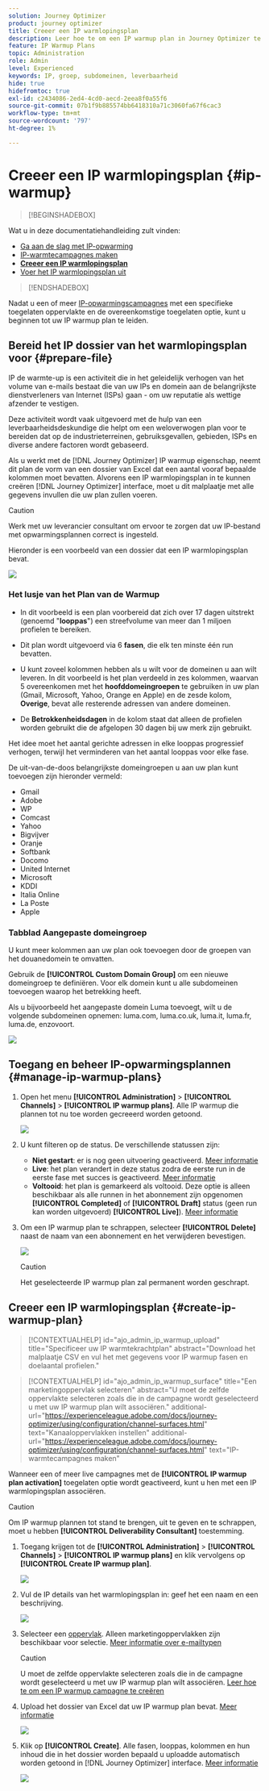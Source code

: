 ```yaml
---
solution: Journey Optimizer
product: journey optimizer
title: Creeer een IP warmlopingsplan
description: Leer hoe te om een IP warmup plan in Journey Optimizer te creëren
feature: IP Warmup Plans
topic: Administration
role: Admin
level: Experienced
keywords: IP, groep, subdomeinen, leverbaarheid
hide: true
hidefromtoc: true
exl-id: c2434086-2ed4-4cd0-aecd-2eea8f0a55f6
source-git-commit: 07b1f9b885574bb6418310a71c3060fa67f6cac3
workflow-type: tm+mt
source-wordcount: '797'
ht-degree: 1%

---
```


# Creeer een IP warmlopingsplan {#ip-warmup}

>[!BEGINSHADEBOX]

Wat u in deze documentatiehandleiding zult vinden:

* [Ga aan de slag met IP-opwarming](ip-warmup-gs.md)
* [IP-warmtecampagnes maken](ip-warmup-campaign.md)
* **[Creeer een IP warmlopingsplan](ip-warmup-plan.md)**
* [Voer het IP warmlopingsplan uit](ip-warmup-execution.md)

>[!ENDSHADEBOX]

Nadat u een of meer [IP-opwarmingscampagnes](ip-warmup-campaign.md) met een specifieke toegelaten oppervlakte en de overeenkomstige toegelaten optie, kunt u beginnen tot uw IP warmup plan te leiden.

## Bereid het IP dossier van het warmlopingsplan voor {#prepare-file}

IP de warmte-up is een activiteit die in het geleidelijk verhogen van het volume van e-mails bestaat die van uw IPs en domein aan de belangrijkste dienstverleners van Internet (ISPs) gaan - om uw reputatie als wettige afzender te vestigen.

Deze activiteit wordt vaak uitgevoerd met de hulp van een leverbaarheidsdeskundige die helpt om een weloverwogen plan voor te bereiden dat op de industrieterreinen, gebruiksgevallen, gebieden, ISPs en diverse andere factoren wordt gebaseerd.

Als u werkt met de [!DNL Journey Optimizer] IP warmup eigenschap, neemt dit plan de vorm van een dossier van Excel dat een aantal vooraf bepaalde kolommen moet bevatten. Alvorens een IP warmlopingsplan in te kunnen creëren [!DNL Journey Optimizer] interface, moet u dit malplaatje met alle gegevens invullen die uw plan zullen voeren.

>[!CAUTION]
>
>Werk met uw leverancier consultant om ervoor te zorgen dat uw IP-bestand met opwarmingsplannen correct is ingesteld.

Hieronder is een voorbeeld van een dossier dat een IP warmlopingsplan bevat.

![](assets/ip-warmup-sample-file.png)

### Het lusje van het Plan van de Warmup

* In dit voorbeeld is een plan voorbereid dat zich over 17 dagen uitstrekt (genoemd &quot;**looppas**&quot;) een streefvolume van meer dan 1 miljoen profielen te bereiken.

* Dit plan wordt uitgevoerd via 6 **fasen**, die elk ten minste één run bevatten.

* U kunt zoveel kolommen hebben als u wilt voor de domeinen u aan wilt leveren. In dit voorbeeld is het plan verdeeld in zes kolommen, waarvan 5 overeenkomen met het **hoofddomeingroepen** te gebruiken in uw plan (Gmail, Microsoft, Yahoo, Orange en Apple) en de zesde kolom, **Overige**, bevat alle resterende adressen van andere domeinen.
* De **Betrokkenheidsdagen** in de kolom staat dat alleen de profielen worden gebruikt die de afgelopen 30 dagen bij uw merk zijn gebruikt.

Het idee moet het aantal gerichte adressen in elke looppas progressief verhogen, terwijl het verminderen van het aantal looppas voor elke fase.

De uit-van-de-doos belangrijkste domeingroepen u aan uw plan kunt toevoegen zijn hieronder vermeld:

* Gmail
* Adobe
* WP
* Comcast
* Yahoo
* Bigvijver
* Oranje
* Softbank
* Docomo
* United Internet
* Microsoft
* KDDI
* Italia Online
* La Poste
* Apple

### Tabblad Aangepaste domeingroep

U kunt meer kolommen aan uw plan ook toevoegen door de groepen van het douanedomein te omvatten.

Gebruik de **[!UICONTROL Custom Domain Group]** om een nieuwe domeingroep te definiëren. Voor elk domein kunt u alle subdomeinen toevoegen waarop het betrekking heeft.<!--TBC-->

Als u bijvoorbeeld het aangepaste domein Luma toevoegt, wilt u de volgende subdomeinen opnemen: luma.com, luma.co.uk, luma.it, luma.fr, luma.de, enzovoort.

![](assets/ip-warmup-sample-file-custom.png)

## Toegang en beheer IP-opwarmingsplannen {#manage-ip-warmup-plans}

1. Open het menu **[!UICONTROL Administration]** > **[!UICONTROL Channels]** > **[!UICONTROL IP warmup plans]**. Alle IP warmup die plannen tot nu toe worden gecreeerd worden getoond.

   ![](assets/ip-warmup-filter-list.png)

1. U kunt filteren op de status. De verschillende statussen zijn:

   * **Niet gestart**: er is nog geen uitvoering geactiveerd. [Meer informatie](ip-warmup-execution.md#define-runs)
   * **Live**: het plan verandert in deze status zodra de eerste run in de eerste fase met succes is geactiveerd. [Meer informatie](ip-warmup-execution.md#define-runs)
   * **Voltooid**: het plan is gemarkeerd als voltooid. Deze optie is alleen beschikbaar als alle runnen in het abonnement zijn opgenomen **[!UICONTROL Completed]** of **[!UICONTROL Draft]** status (geen run kan worden uitgevoerd) **[!UICONTROL Live]**). [Meer informatie](ip-warmup-execution.md#mark-as-completed)
     <!--* **Paused**: to check (user action)-->

1. Om een IP warmup plan te schrappen, selecteer **[!UICONTROL Delete]** naast de naam van een abonnement en het verwijderen bevestigen.

   ![](assets/ip-warmup-delete-plan.png)

   >[!CAUTION]
   >
   >Het geselecteerde IP warmup plan zal permanent worden geschrapt.

## Creeer een IP warmlopingsplan {#create-ip-warmup-plan}

>[!CONTEXTUALHELP]
>id="ajo_admin_ip_warmup_upload"
>title="Specificeer uw IP warmtekrachtplan"
>abstract="Download het malplaatje CSV en vul het met gegevens voor IP warmup fasen en doelaantal profielen."

>[!CONTEXTUALHELP]
>id="ajo_admin_ip_warmup_surface"
>title="Een marketingoppervlak selecteren"
>abstract="U moet de zelfde oppervlakte selecteren zoals die in de campagne wordt geselecteerd u met uw IP warmup plan wilt associëren."
>additional-url="https://experienceleague.adobe.com/docs/journey-optimizer/using/configuration/channel-surfaces.html" text="Kanaaloppervlakken instellen"
>additional-url="https://experienceleague.adobe.com/docs/journey-optimizer/using/configuration/channel-surfaces.html" text="IP-warmtecampagnes maken"

Wanneer een of meer live campagnes met de **[!UICONTROL IP warmup plan activation]** toegelaten optie wordt geactiveerd, kunt u hen met een IP warmlopingsplan associëren.

>[!CAUTION]
>
>Om IP warmup plannen tot stand te brengen, uit te geven en te schrappen, moet u hebben **[!UICONTROL Deliverability Consultant]** toestemming. <!--Learn more on managing [!DNL Journey Optimizer] users' access rights in [this section](../administration/permissions-overview.md).-->

1. Toegang krijgen tot de **[!UICONTROL Administration]** > **[!UICONTROL Channels]** > **[!UICONTROL IP warmup plans]** en klik vervolgens op **[!UICONTROL Create IP warmup plan]**.

   ![](assets/ip-warmup-create-plan.png)

1. Vul de IP details van het warmlopingsplan in: geef het een naam en een beschrijving.

   ![](assets/ip-warmup-plan-details.png)

1. Selecteer een [oppervlak](channel-surfaces.md). Alleen marketingoppervlakken zijn beschikbaar voor selectie. [Meer informatie over e-mailtypen](../email/email-settings.md#email-type)

   >[!CAUTION]
   >
   >U moet de zelfde oppervlakte selecteren zoals die in de campagne wordt geselecteerd u met uw IP warmup plan wilt associëren. [Leer hoe te om een IP warmup campagne te creëren](ip-warmup-campaign.md)

1. Upload het dossier van Excel dat uw IP warmup plan bevat. [Meer informatie](#prepare-file)

   <!--
    You can also download the Excel template from the [!DNL Journey Optimizer] user interface and upload it after filling it with the IP warmup details.-->

   ![](assets/ip-warmup-upload-success.png)

1. Klik op **[!UICONTROL Create]**. Alle fasen, looppas, kolommen en hun inhoud die in het dossier worden bepaald u uploadde automatisch worden getoond in [!DNL Journey Optimizer] interface. [Meer informatie](ip-warmup-execution.md)

   ![](assets/ip-warmup-plan-uploaded.png)
